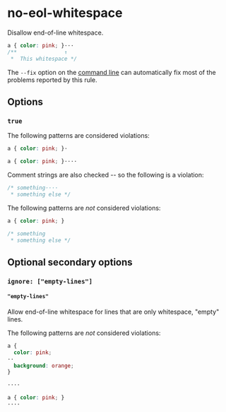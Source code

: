 # no-eol-whitespace

Disallow end-of-line whitespace.

```css
a { color: pink; }···
/**               ↑
 *  This whitespace */
```

The `--fix` option on the [command line](../../../docs/user-guide/cli.md#autofixing-errors) can automatically fix most of the problems reported by this rule.

## Options

### `true`

The following patterns are considered violations:

```css
a { color: pink; }·
```

```css
a { color: pink; }····
```

Comment strings are also checked -- so the following is a violation:

```css
/* something····
 * something else */
```

The following patterns are *not* considered violations:

```css
a { color: pink; }
```

```css
/* something
 * something else */
```

## Optional secondary options

### `ignore: ["empty-lines"]`

#### `"empty-lines"`

Allow end-of-line whitespace for lines that are only whitespace, "empty" lines.

The following patterns are *not* considered violations:

```css
a {
  color: pink;
··
  background: orange;
}
```

```css
····
```

```css
a { color: pink; }
····
```
